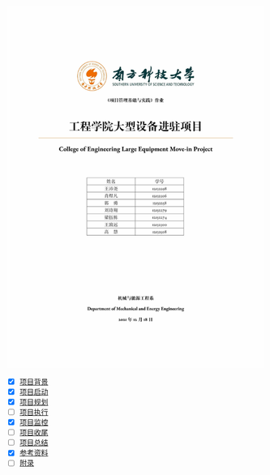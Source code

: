 ![](docs/static/image/cover.jpg)

- [x] [项目背景](docs/section/background.md)
- [x] [项目启动](docs/section/initiate.md)
- [x] [项目规划](docs/section/plan.md)
- [ ] [项目执行](docs/section/execute.md)
- [x] [项目监控](docs/section/monitor.md)
- [ ] [项目收尾](docs/section/close.md)
- [ ] [项目总结](docs/section/conclusion.md)
- [x] [参考资料](docs/section/reference.md)
- [ ] [附录](docs/section/appendix.md)
